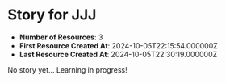 # Story for JJJ

- **Number of Resources**: 3
- **First Resource Created At**: 2024-10-05T22:15:54.000000Z
- **Last Resource Created At**: 2024-10-05T22:30:19.000000Z

No story yet... Learning in progress!